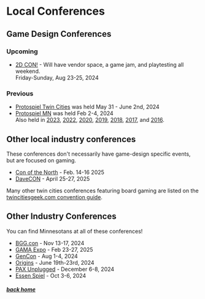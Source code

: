 # Local Conferences


## Game Design Conferences

### Upcoming

- [2D CON!](https://www.2dcon.net/) - Will have vendor space, a game jam, and playtesting all weekend.<br/>Friday-Sunday, Aug 23-25, 2024


### Previous

- [Protospiel Twin Cities](https://tabletop.events/conventions/protospiel-twin-cities-2024/) was held May 31 - June 2nd, 2024
- [Protospiel MN](https://tabletop.events/conventions/protospiel-mn-2024) was held Feb 2-4, 2024<br />Also held in [2023](https://tabletop.events/conventions/protospiel-mn-2023), [2022](https://tabletop.events/conventions/protospiel-mn-2022), [2020](https://tabletop.events/conventions/protospiel-mn-2020), [2019](https://tabletop.events/conventions/protospiel-mn-2019), [2018](https://tabletop.events/conventions/protospiel-mn-2018), [2017](https://tabletop.events/conventions/protospiel-mn-2017), and [2016](https://tabletop.events/conventions/protospiel-mn-2016).


## Other local industry conferences

These conferences don't necessarily have game-design specific events, but are focused on gaming.

- [Con of the North](https://www.conofthenorth.org/) - Feb. 14-16 2025
- [DaveCON](https://www.davecon.net/) - April 25-27, 2025

Many other twin cities conferences featuring board gaming are listed on the [twincitiesgeek.com convention guide](https://twincitiesgeek.com/2024/01/the-twin-cities-geek-2024-minnesota-convention-guide/).


## Other Industry Conferences

You can find Minnesotans at all of these conferences!

- [BGG.con](https://boardgamegeek.com/forum/52/bgg/bggcon) - Nov 13-17, 2024
- [GAMA Expo](https://www.gama.org/page/gama-expo) - Feb 23-27, 2025
- [GenCon](https://www.gencon.com/) - Aug 1-4, 2024
- [Origins](https://www.originsgamefair.com/) - June 19th-23rd, 2024
- [PAX Unplugged](https://unplugged.paxsite.com/) - December 6-8, 2024
- [Essen Spiel](https://www.spiel-essen.de/en/) - Oct 3-6, 2024


##### [back home](/)
